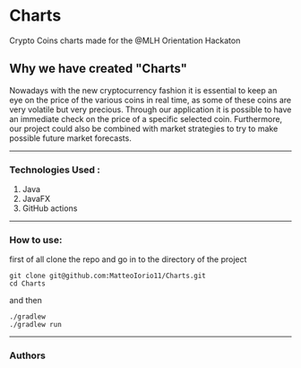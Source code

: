 # Charts
Crypto Coins charts made for the @MLH Orientation Hackaton

<h2>Why we have created "Charts"</h2> 


Nowadays with the new cryptocurrency fashion it is essential to keep an eye on the price of the various coins in real time, as some of these coins are very volatile but very precious. Through our application it is possible to have an immediate check on the price of a specific selected coin. Furthermore, our project could also be combined with market strategies to try to make possible future market forecasts. </h4>
 
 
 ----
  <h3>Technologies Used  : </h3>
  
  1) Java
  2) JavaFX
  3) GitHub actions 

-----


<h3> How to use: </h3>  

first of all clone the repo and go in to the directory of the project 

```
git clone git@github.com:MatteoIorio11/Charts.git
cd Charts
```


and then 
```
./gradlew 
./gradlew run
```


----

<h3> Authors </h3> 

<a href="" ></a> 
<a href="" ></a> 
<a href="" ></a> 
<a href="" ></a> 
